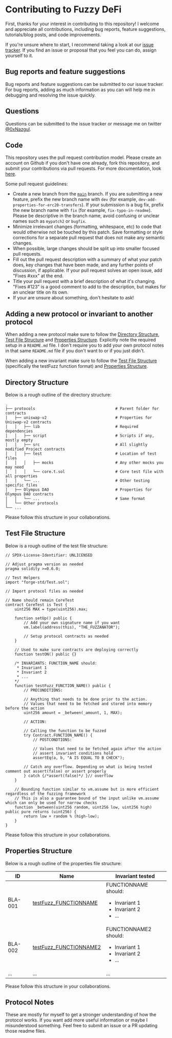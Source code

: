 # Contributing to Fuzzy DeFi

First, thanks for your interest in contributing to this repository! I welcome and appreciate all contributions, including bug reports, feature suggestions, tutorials/blog posts, and code improvements.

If you're unsure where to start, I recommend taking a look at our [issue tracker](https://github.com/0xNazgul/FuzzyDeFi/issues). If you find an issue or proposal that you feel you can do, assign yourself to it.

## Bug reports and feature suggestions

Bug reports and feature suggestions can be submitted to our issue tracker. For bug reports, adding as much information as you can will help me in debugging and resolving the issue quickly.

## Questions

Questions can be submitted to the issue tracker or message me on twitter [@0xNazgul](https://twitter.com/0xNazgul).

## Code

This repository uses the pull request contribution model. Please create an account on Github if you don't have one already, fork this repository, and submit your contributions via pull requests. For more documentation, look [here](https://guides.github.com/activities/forking/).

Some pull request guidelines:
- Create a new branch from the [`main`](https://github.com/0xNazgul/FuzzyDeFi/tree/main) branch. If you are submitting a new feature, prefix the new branch name with `dev` (for example, `dev-add-properties-for-erc20-transfers`). If your submission is a bug fix, prefix the new branch name with `fix` (for example, `fix-typo-in-readme`). Please be descriptive in the branch name, avoid confusing or unclear names such as `mypatch2` or `bugfix`.
- Minimize irrelevant changes (formatting, whitespace, etc) to code that would otherwise not be touched by this patch. Save formatting or style corrections for a separate pull request that does not make any semantic changes.
- When possible, large changes should be split up into smaller focused pull requests.
- Fill out the pull request description with a summary of what your patch does, key changes that have been made, and any further points of discussion, if applicable. If your pull request solves an open issue, add "Fixes #xxx" at the end.
- Title your pull request with a brief description of what it's changing. "Fixes #123" is a good comment to add to the description, but makes for an unclear title on its own.
- If your are unsure about something, don't hesitate to ask!

## Adding a new protocol or invariant to another protocol

When adding a new protocol make sure to follow the [Directory Structure](#directory-structure), [Test File Structure](#test-file-structure) and [Properties Structure](#properties-structure). Explicitly note the required setup in a `README.md` file. I don't require you to add your own protocol notes in that same `README.md` file if you don't want to or if you just didn't. 

When adding a new invariant make sure to follow the [Test File Structure](#test-file-structure) (specifically the testFuzz function format) and [Properties Structure](#properties-structure).

## Directory Structure

Below is a rough outline of the directory structure:

```text
.
├── protocols                                   # Parent folder for contracts
│   ├── uniswap-v2                              # Properties for Uniswap-v2 contracts
│   │   ├── lib                                 # Required dependencies
│   │   ├── script                              # Scripts if any, mostly empty
│   │   ├── src                                 # All slightly modified Project contracts 
│   │   ├── test                                # Location of test files
│   │   │   ├── mocks                           # Any other mocks you may need
│   │   │   └── core.t.sol                      # Core test file with all properties
│   │   └── ...                                 # Other testing specific files
│   ├── Olympus DAO                             # Properties for Olympus DAO contracts
│   │   └── ...                                 # Same format  
│   └── Other protocols
└── ...
```

Please follow this structure in your collaborations.

## Test File Structure

Below is a rough outline of the test file structure:

```Solidity
// SPDX-License-Identifier: UNLICENSED

// Adjust pragma version as needed
pragma solidity >=0.6.0;

// Test Helpers
import "forge-std/Test.sol";

// Import protocol files as needed

// Name should remain CoreTest 
contract CoreTest is Test {
    uint256 MAX = type(uint256).max;

    function setUp() public {
        // Add your own signature name if you want
        vm.label(address(this), "THE_FUZZANATOR");

        // Setup protocol contracts as needed 
    }

    // Used to make sure contracts are deploying correctly
    function testON() public {}

    /* INVARIANTS: FUNCTION_NAME should:
     * Invariant 1
     * Invariant 2
     * ...
    */
    function testFuzz_FUNCTION_NAME() public {
        // PRECONDITIONS:
        
        // Anything that needs to be done prior to the action.
        // Values that need to be fetched and stored into memory before the action
        uint256 amount = _between(_amount, 1, MAX);

        // ACTION:
        
        // Calling the function to be fuzzed
        try Contract.FUNCTION_NAME() {
            // POSTCONDTIONS:
            
            // Values that need to be fetched again after the action 
            // assert invariant conditions hold
            assertEq(a, b, "A IS EQUAL TO B CHECK");

        // Catch any overflow. Depending on what is being tested comment out assert(false) or assert properly
        } catch {/*assert(false)*/ }// overflow
    }

    // Bounding function similar to vm.assume but is more efficient regardless of the fuzzing framework
    // This is also a guarantee bound of the input unlike vm.assume which can only be used for narrow checks     
    function _between(uint256 random, uint256 low, uint256 high) public pure returns (uint256) {
        return low + random % (high-low);
    }  
}
```

Please follow this structure in your collaborations. 

## Properties Structure

Below is a rough outline of the properties file structure:

| ID | Name | Invariant tested |
| --- | --- | --- |
BLA-001 | [testFuzz_FUNCTIONNAME]() | FUNCTIONNAME should: <ul><li>Invariant 1</li><li>Invariant 2</li><li>...</li></ul> 
BLA-002 | [testFuzz_FUNCTIONNAME2]() | FUNCTIONNAME2 should: <ul><li>Invariant 1</li><li>Invariant 2</li><li>...</li></ul> 
... | ... | ...

Please follow this structure in your collaborations. 

## Protocol Notes
These are mostly for myself to get a stronger understanding of how the protocol works. If you want add more useful information or maybe I misunderstood something. Feel free to submit an issue or a PR updating those readme files.